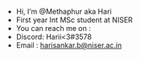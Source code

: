 - Hi, I’m @Methaphur aka Hari
- First year Int MSc student at NISER
- You can reach me on :
- Discord: Harii<3#3578
- Email : harisankar.b@niser.ac.in

<!---
Methaphur/Methaphur is a ✨ special ✨ repository because its `README.md` (this file) appears on your GitHub profile.
You can click the Preview link to take a look at your changes.
--->
